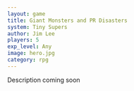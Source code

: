 ```yaml
---
layout: game
title: Giant Monsters and PR Disasters
system: Tiny Supers
author: Jim Lee
players: 5
exp_level: Any
image: hero.jpg
category: rpg
---
```


Description coming soon
